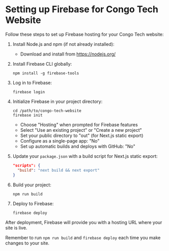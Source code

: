# Setting up Firebase for Congo Tech Website

Follow these steps to set up Firebase hosting for your Congo Tech website:

1. Install Node.js and npm (if not already installed):
   - Download and install from https://nodejs.org/

2. Install Firebase CLI globally:
   ```
   npm install -g firebase-tools
   ```

3. Log in to Firebase:
   ```
   firebase login
   ```

4. Initialize Firebase in your project directory:
   ```
   cd /path/to/congo-tech-website
   firebase init
   ```
   - Choose "Hosting" when prompted for Firebase features
   - Select "Use an existing project" or "Create a new project"
   - Set your public directory to "out" (for Next.js static export)
   - Configure as a single-page app: "No"
   - Set up automatic builds and deploys with GitHub: "No"

5. Update your `package.json` with a build script for Next.js static export:
   ```json
   "scripts": {
     "build": "next build && next export"
   }
   ```

6. Build your project:
   ```
   npm run build
   ```

7. Deploy to Firebase:
   ```
   firebase deploy
   ```

After deployment, Firebase will provide you with a hosting URL where your site is live.

Remember to run `npm run build` and `firebase deploy` each time you make changes to your site.
